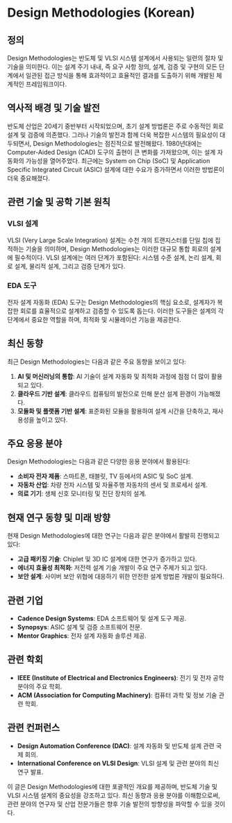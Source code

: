 # Design Methodologies (Korean)

## 정의

Design Methodologies는 반도체 및 VLSI 시스템 설계에서 사용되는 일련의 절차 및 기술을 의미한다. 이는 설계 주기 내내, 즉 요구 사항 정의, 설계, 검증 및 구현의 모든 단계에서 일관된 접근 방식을 통해 효과적이고 효율적인 결과를 도출하기 위해 개발된 체계적인 프레임워크이다.

## 역사적 배경 및 기술 발전

반도체 산업은 20세기 중반부터 시작되었으며, 초기 설계 방법론은 주로 수동적인 회로 설계 및 검증에 의존했다. 그러나 기술의 발전과 함께 더욱 복잡한 시스템의 필요성이 대두되면서, Design Methodologies는 점진적으로 발전해왔다. 1980년대에는 Computer-Aided Design (CAD) 도구의 출현이 큰 변화를 가져왔으며, 이는 설계 자동화의 가능성을 열어주었다. 최근에는 System on Chip (SoC) 및 Application Specific Integrated Circuit (ASIC) 설계에 대한 수요가 증가하면서 이러한 방법론이 더욱 중요해졌다.

## 관련 기술 및 공학 기본 원칙

### VLSI 설계

VLSI (Very Large Scale Integration) 설계는 수천 개의 트랜지스터를 단일 칩에 집적하는 기술을 의미하며, Design Methodologies는 이러한 대규모 통합 회로의 설계에 필수적이다. VLSI 설계에는 여러 단계가 포함된다: 시스템 수준 설계, 논리 설계, 회로 설계, 물리적 설계, 그리고 검증 단계가 있다.

### EDA 도구

전자 설계 자동화 (EDA) 도구는 Design Methodologies의 핵심 요소로, 설계자가 복잡한 회로를 효율적으로 설계하고 검증할 수 있도록 돕는다. 이러한 도구들은 설계의 각 단계에서 중요한 역할을 하며, 최적화 및 시뮬레이션 기능을 제공한다.

## 최신 동향

최근 Design Methodologies는 다음과 같은 주요 동향을 보이고 있다:

1. **AI 및 머신러닝의 통합**: AI 기술이 설계 자동화 및 최적화 과정에 점점 더 많이 활용되고 있다.
2. **클라우드 기반 설계**: 클라우드 컴퓨팅의 발전으로 인해 분산 설계 환경이 가능해졌다.
3. **모듈화 및 플랫폼 기반 설계**: 표준화된 모듈을 활용하여 설계 시간을 단축하고, 재사용성을 높이고 있다.

## 주요 응용 분야

Design Methodologies는 다음과 같은 다양한 응용 분야에서 활용된다:

- **소비자 전자 제품**: 스마트폰, 태블릿, TV 등에서의 ASIC 및 SoC 설계.
- **자동차 산업**: 차량 전자 시스템 및 자율주행 자동차의 센서 및 프로세서 설계.
- **의료 기기**: 생체 신호 모니터링 및 진단 장치의 설계.

## 현재 연구 동향 및 미래 방향

현재 Design Methodologies에 대한 연구는 다음과 같은 분야에서 활발히 진행되고 있다:

- **고급 패키징 기술**: Chiplet 및 3D IC 설계에 대한 연구가 증가하고 있다.
- **에너지 효율성 최적화**: 저전력 설계 기술 개발이 주요 연구 주제가 되고 있다.
- **보안 설계**: 사이버 보안 위협에 대응하기 위한 안전한 설계 방법론 개발이 필요하다.

## 관련 기업

- **Cadence Design Systems**: EDA 소프트웨어 및 설계 도구 제공.
- **Synopsys**: ASIC 설계 및 검증 소프트웨어 전문.
- **Mentor Graphics**: 전자 설계 자동화 솔루션 제공.

## 관련 학회

- **IEEE (Institute of Electrical and Electronics Engineers)**: 전기 및 전자 공학 분야의 주요 학회.
- **ACM (Association for Computing Machinery)**: 컴퓨터 과학 및 정보 기술 관련 학회.

## 관련 컨퍼런스

- **Design Automation Conference (DAC)**: 설계 자동화 및 반도체 설계 관련 국제 회의.
- **International Conference on VLSI Design**: VLSI 설계 및 관련 분야의 최신 연구 발표.

이 글은 Design Methodologies에 대한 포괄적인 개요를 제공하며, 반도체 기술 및 VLSI 시스템 설계의 중요성을 강조하고 있다. 최신 동향과 응용 분야를 이해함으로써, 관련 분야의 연구자 및 산업 전문가들은 향후 기술 발전의 방향성을 파악할 수 있을 것이다.